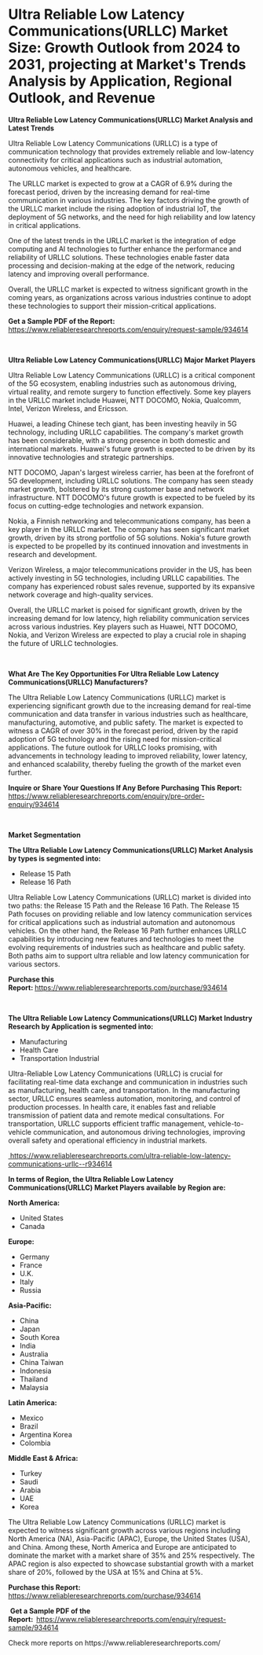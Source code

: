 <p><h1>Ultra Reliable Low Latency Communications(URLLC) Market Size: Growth Outlook from 2024 to 2031, projecting at Market's Trends Analysis by Application, Regional Outlook, and Revenue</h1></p><p><strong>Ultra Reliable Low Latency Communications(URLLC) Market Analysis and Latest Trends</strong></p>
<p><p>Ultra Reliable Low Latency Communications (URLLC) is a type of communication technology that provides extremely reliable and low-latency connectivity for critical applications such as industrial automation, autonomous vehicles, and healthcare.</p><p>The URLLC market is expected to grow at a CAGR of 6.9% during the forecast period, driven by the increasing demand for real-time communication in various industries. The key factors driving the growth of the URLLC market include the rising adoption of industrial IoT, the deployment of 5G networks, and the need for high reliability and low latency in critical applications.</p><p>One of the latest trends in the URLLC market is the integration of edge computing and AI technologies to further enhance the performance and reliability of URLLC solutions. These technologies enable faster data processing and decision-making at the edge of the network, reducing latency and improving overall performance.</p><p>Overall, the URLLC market is expected to witness significant growth in the coming years, as organizations across various industries continue to adopt these technologies to support their mission-critical applications.</p></p>
<p><strong>Get a Sample PDF of the Report:&nbsp;</strong> <a href="https://www.reliableresearchreports.com/enquiry/request-sample/934614">https://www.reliableresearchreports.com/enquiry/request-sample/934614</a></p>
<p>&nbsp;</p>
<p><strong>Ultra Reliable Low Latency Communications(URLLC) Major Market Players</strong></p>
<p><p>Ultra Reliable Low Latency Communications (URLLC) is a critical component of the 5G ecosystem, enabling industries such as autonomous driving, virtual reality, and remote surgery to function effectively. Some key players in the URLLC market include Huawei, NTT DOCOMO, Nokia, Qualcomm, Intel, Verizon Wireless, and Ericsson.</p><p>Huawei, a leading Chinese tech giant, has been investing heavily in 5G technology, including URLLC capabilities. The company's market growth has been considerable, with a strong presence in both domestic and international markets. Huawei's future growth is expected to be driven by its innovative technologies and strategic partnerships.</p><p>NTT DOCOMO, Japan's largest wireless carrier, has been at the forefront of 5G development, including URLLC solutions. The company has seen steady market growth, bolstered by its strong customer base and network infrastructure. NTT DOCOMO's future growth is expected to be fueled by its focus on cutting-edge technologies and network expansion.</p><p>Nokia, a Finnish networking and telecommunications company, has been a key player in the URLLC market. The company has seen significant market growth, driven by its strong portfolio of 5G solutions. Nokia's future growth is expected to be propelled by its continued innovation and investments in research and development.</p><p>Verizon Wireless, a major telecommunications provider in the US, has been actively investing in 5G technologies, including URLLC capabilities. The company has experienced robust sales revenue, supported by its expansive network coverage and high-quality services.</p><p>Overall, the URLLC market is poised for significant growth, driven by the increasing demand for low latency, high reliability communication services across various industries. Key players such as Huawei, NTT DOCOMO, Nokia, and Verizon Wireless are expected to play a crucial role in shaping the future of URLLC technologies.</p></p>
<p>&nbsp;</p>
<p><strong>What Are The Key Opportunities For Ultra Reliable Low Latency Communications(URLLC) Manufacturers?</strong></p>
<p><p>The Ultra Reliable Low Latency Communications (URLLC) market is experiencing significant growth due to the increasing demand for real-time communication and data transfer in various industries such as healthcare, manufacturing, automotive, and public safety. The market is expected to witness a CAGR of over 30% in the forecast period, driven by the rapid adoption of 5G technology and the rising need for mission-critical applications. The future outlook for URLLC looks promising, with advancements in technology leading to improved reliability, lower latency, and enhanced scalability, thereby fueling the growth of the market even further.</p></p>
<p><strong>Inquire or Share Your Questions If Any Before Purchasing This Report:</strong> <a href="https://www.reliableresearchreports.com/enquiry/pre-order-enquiry/934614">https://www.reliableresearchreports.com/enquiry/pre-order-enquiry/934614</a></p>
<p>&nbsp;</p>
<p><strong>Market Segmentation</strong></p>
<p><strong>The Ultra Reliable Low Latency Communications(URLLC) Market Analysis by types is segmented into:</strong></p>
<p><ul><li>Release 15 Path</li><li>Release 16 Path</li></ul></p>
<p><p>Ultra Reliable Low Latency Communications (URLLC) market is divided into two paths: the Release 15 Path and the Release 16 Path. The Release 15 Path focuses on providing reliable and low latency communication services for critical applications such as industrial automation and autonomous vehicles. On the other hand, the Release 16 Path further enhances URLLC capabilities by introducing new features and technologies to meet the evolving requirements of industries such as healthcare and public safety. Both paths aim to support ultra reliable and low latency communication for various sectors.</p></p>
<p><strong>Purchase this Report:&nbsp;</strong><a href="https://www.reliableresearchreports.com/purchase/934614">https://www.reliableresearchreports.com/purchase/934614</a></p>
<p>&nbsp;</p>
<p><strong>The Ultra Reliable Low Latency Communications(URLLC) Market Industry Research by Application is segmented into:</strong></p>
<p><ul><li>Manufacturing</li><li>Health Care</li><li>Transportation Industrial</li></ul></p>
<p><p>Ultra-Reliable Low Latency Communications (URLLC) is crucial for facilitating real-time data exchange and communication in industries such as manufacturing, health care, and transportation. In the manufacturing sector, URLLC ensures seamless automation, monitoring, and control of production processes. In health care, it enables fast and reliable transmission of patient data and remote medical consultations. For transportation, URLLC supports efficient traffic management, vehicle-to-vehicle communication, and autonomous driving technologies, improving overall safety and operational efficiency in industrial markets.</p></p>
<p><a href="https://www.reliableresearchreports.com/ultra-reliable-low-latency-communications-urllc--r934614">&nbsp;https://www.reliableresearchreports.com/ultra-reliable-low-latency-communications-urllc--r934614</a></p>
<p><strong>In terms of Region, the Ultra Reliable Low Latency Communications(URLLC) Market Players available by Region are:</strong></p>
<p>
    <p> <strong> North America: </strong>
        <ul>
            <li>United States</li>
            <li>Canada</li>
        </ul>
        </p> 
    <p> <strong> Europe: </strong>
        <ul>
            <li>Germany</li>
            <li>France</li>
            <li>U.K.</li>
            <li>Italy</li>
            <li>Russia</li>
        </ul>
        </p> 
    <p> <strong> Asia-Pacific: </strong>
        <ul>
            <li>China</li>
            <li>Japan</li>
            <li>South Korea</li>
            <li>India</li>
            <li>Australia</li>
            <li>China Taiwan</li>
            <li>Indonesia</li>
            <li>Thailand</li>
            <li>Malaysia</li>
        </ul>
        </p> 
    <p> <strong> Latin America: </strong>
        <ul>
            <li>Mexico</li>
            <li>Brazil</li>
            <li>Argentina Korea</li>
            <li>Colombia</li>
        </ul>
        </p> 
    <p> <strong> Middle East & Africa: </strong>
        <ul>
            <li>Turkey</li>
            <li>Saudi</li>
            <li>Arabia</li>
            <li>UAE</li>
            <li>Korea</li>
        </ul>
    </p>
    </p>
<p><p>The Ultra Reliable Low Latency Communications (URLLC) market is expected to witness significant growth across various regions including North America (NA), Asia-Pacific (APAC), Europe, the United States (USA), and China. Among these, North America and Europe are anticipated to dominate the market with a market share of 35% and 25% respectively. The APAC region is also expected to showcase substantial growth with a market share of 20%, followed by the USA at 15% and China at 5%.</p></p>
<p><strong>Purchase this Report: </strong><a href="https://www.reliableresearchreports.com/purchase/934614">https://www.reliableresearchreports.com/purchase/934614</a></p>
<p>&nbsp;<strong>Get a Sample PDF of the Report:&nbsp;&nbsp;</strong><a href="https://www.reliableresearchreports.com/enquiry/request-sample/934614">https://www.reliableresearchreports.com/enquiry/request-sample/934614</a></p>
<p><strong></strong></p>
<p>Check more reports on https://www.reliableresearchreports.com/</p>